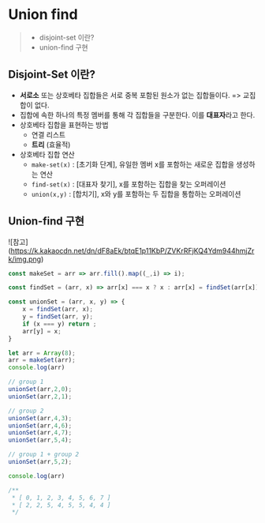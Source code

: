 # Union find

> -   disjoint-set 이란?
> -   union-find 구현

## Disjoint-Set 이란?

-   **서로소** 또는 상호베타 집합들은 서로 중복 포함된 원소가 없는 집합들이다.
    => 교집합이 없다.
-   집합에 속한 하나의 특정 멤버를 통해 각 집합들을 구분한다. 이를 **대표자**라고 한다.
-   상호베타 집합을 표현하는 방법
    -   연결 리스트
    -   **트리** (효율적)
-   상호베타 집합 연산
    -   `make-set(x)` : [초기화 단계], 유일한 멤버 x를 포함하는 새로운 집합을 생성하는 연산 
    -   `find-set(x)` : [대표자 찾기], x를 포함하는 집합을 찾는 오퍼레이션
    -   `union(x,y)` : [합치기], x와 y를 포함하는 두 집합을 통합하는 오퍼레이션

## Union-find 구현

![참고] (https://k.kakaocdn.net/dn/dF8aEk/btqE1p11KbP/ZVKrRFjKQ4Ydm944hmjZrk/img.png)

```javascript
const makeSet = arr => arr.fill().map((_,i) => i);

const findSet = (arr, x) => arr[x] === x ? x : arr[x] = findSet(arr[x]);

const unionSet = (arr, x, y) => {
    x = findSet(arr, x);
    y = findSet(arr, y);
    if (x === y) return ;
    arr[y] = x;
}

let arr = Array(8);
arr = makeSet(arr);
console.log(arr)

// group 1
unionSet(arr,2,0);
unionSet(arr,2,1);

// group 2
unionSet(arr,4,3);
unionSet(arr,4,6);
unionSet(arr,4,7);
unionSet(arr,5,4);

// group 1 + group 2
unionSet(arr,5,2);

console.log(arr)

/**
 * [ 0, 1, 2, 3, 4, 5, 6, 7 ]
 * [ 2, 2, 5, 4, 5, 5, 4, 4 ]
 */
```
